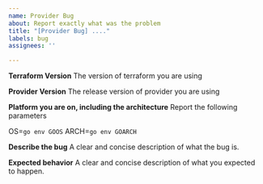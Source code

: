 ```yaml
---
name: Provider Bug
about: Report exactly what was the problem
title: "[Provider Bug] ...."
labels: bug
assignees: ''

---
```


**Terraform Version**
The version of terraform you are using 

**Provider Version**
The release version of provider you are using 

**Platform you are on, including the architecture**
Report the following parameters 

OS=`go env GOOS`
ARCH=`go env GOARCH`

**Describe the bug**
A clear and concise description of what the bug is.

**Expected behavior**
A clear and concise description of what you expected to happen.
